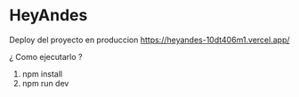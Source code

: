 # HeyAndes

Deploy del proyecto en produccion
https://heyandes-10dt406m1.vercel.app/

¿ Como ejecutarlo ?
<ol>
<li>npm install</li>

<li>npm run dev</li>

</ol>
